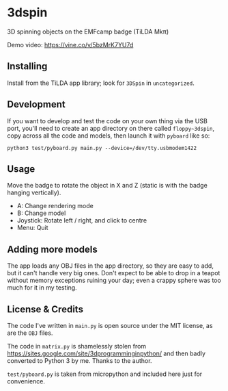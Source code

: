 # 3dspin

3D spinning objects on the EMFcamp badge (TiLDA Mkπ)

Demo video: https://vine.co/v/5bzMrK7YU7d

## Installing

Install from the TiLDA app library; look for `3DSpin` in `uncategorized`.

## Development

If you want to develop and test the code on your own thing via the USB port, you'll need to create an app directory on there called `floppy~3dspin`, copy across all the code and models, then launch it with `pyboard` like so:

```
python3 test/pyboard.py main.py --device=/dev/tty.usbmodem1422
```

## Usage

Move the badge to rotate the object in X and Z (static is with the badge hanging vertically).

* A: Change rendering mode
* B: Change model
* Joystick: Rotate left / right, and click to centre
* Menu: Quit

## Adding more models

The app loads any OBJ files in the app directory, so they are easy to add, but it can't handle very big ones. Don't expect to be able to drop in a teapot without memory exceptions ruining your day; even a crappy sphere was too much for it in my testing.

## License & Credits

The code I've written in `main.py` is open source under the MIT license, as are the `OBJ` files.

The code in `matrix.py` is shamelessly stolen from https://sites.google.com/site/3dprogramminginpython/ and then badly converted to Python 3 by me. Thanks to the author.

`test/pyboard.py` is taken from micropython and included here just for convenience.
